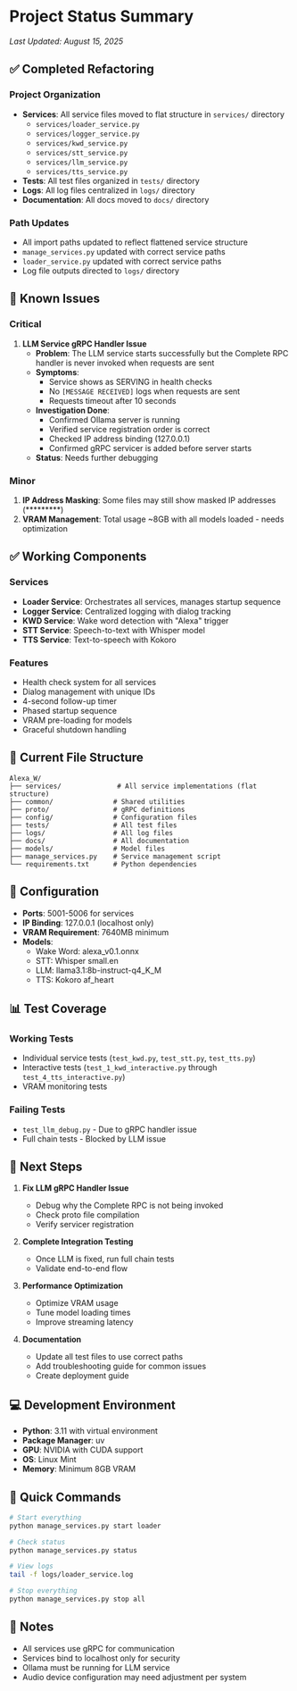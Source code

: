 # Project Status Summary
*Last Updated: August 15, 2025*

## ✅ Completed Refactoring

### Project Organization
- **Services**: All service files moved to flat structure in `services/` directory
  - `services/loader_service.py`
  - `services/logger_service.py`
  - `services/kwd_service.py`
  - `services/stt_service.py`
  - `services/llm_service.py`
  - `services/tts_service.py`
- **Tests**: All test files organized in `tests/` directory
- **Logs**: All log files centralized in `logs/` directory
- **Documentation**: All docs moved to `docs/` directory

### Path Updates
- All import paths updated to reflect flattened service structure
- `manage_services.py` updated with correct service paths
- `loader_service.py` updated with correct service paths
- Log file outputs directed to `logs/` directory

## 🚧 Known Issues

### Critical
1. **LLM Service gRPC Handler Issue**
   - **Problem**: The LLM service starts successfully but the Complete RPC handler is never invoked when requests are sent
   - **Symptoms**: 
     - Service shows as SERVING in health checks
     - No `[MESSAGE RECEIVED]` logs when requests are sent
     - Requests timeout after 10 seconds
   - **Investigation Done**:
     - Confirmed Ollama server is running
     - Verified service registration order is correct
     - Checked IP address binding (127.0.0.1)
     - Confirmed gRPC servicer is added before server starts
   - **Status**: Needs further debugging

### Minor
1. **IP Address Masking**: Some files may still show masked IP addresses (*********)
2. **VRAM Management**: Total usage ~8GB with all models loaded - needs optimization

## ✅ Working Components

### Services
- **Loader Service**: Orchestrates all services, manages startup sequence
- **Logger Service**: Centralized logging with dialog tracking
- **KWD Service**: Wake word detection with "Alexa" trigger
- **STT Service**: Speech-to-text with Whisper model
- **TTS Service**: Text-to-speech with Kokoro

### Features
- Health check system for all services
- Dialog management with unique IDs
- 4-second follow-up timer
- Phased startup sequence
- VRAM pre-loading for models
- Graceful shutdown handling

## 📁 Current File Structure

```
Alexa_W/
├── services/              # All service implementations (flat structure)
├── common/               # Shared utilities
├── proto/                # gRPC definitions
├── config/               # Configuration files
├── tests/                # All test files
├── logs/                 # All log files
├── docs/                 # All documentation
├── models/               # Model files
├── manage_services.py    # Service management script
└── requirements.txt      # Python dependencies
```

## 🔧 Configuration

- **Ports**: 5001-5006 for services
- **IP Binding**: 127.0.0.1 (localhost only)
- **VRAM Requirement**: 7640MB minimum
- **Models**:
  - Wake Word: alexa_v0.1.onnx
  - STT: Whisper small.en
  - LLM: llama3.1:8b-instruct-q4_K_M
  - TTS: Kokoro af_heart

## 📊 Test Coverage

### Working Tests
- Individual service tests (`test_kwd.py`, `test_stt.py`, `test_tts.py`)
- Interactive tests (`test_1_kwd_interactive.py` through `test_4_tts_interactive.py`)
- VRAM monitoring tests

### Failing Tests
- `test_llm_debug.py` - Due to gRPC handler issue
- Full chain tests - Blocked by LLM issue

## 🎯 Next Steps

1. **Fix LLM gRPC Handler Issue**
   - Debug why the Complete RPC is not being invoked
   - Check proto file compilation
   - Verify servicer registration

2. **Complete Integration Testing**
   - Once LLM is fixed, run full chain tests
   - Validate end-to-end flow

3. **Performance Optimization**
   - Optimize VRAM usage
   - Tune model loading times
   - Improve streaming latency

4. **Documentation**
   - Update all test files to use correct paths
   - Add troubleshooting guide for common issues
   - Create deployment guide

## 💻 Development Environment

- **Python**: 3.11 with virtual environment
- **Package Manager**: uv
- **GPU**: NVIDIA with CUDA support
- **OS**: Linux Mint
- **Memory**: Minimum 8GB VRAM

## 🚀 Quick Commands

```bash
# Start everything
python manage_services.py start loader

# Check status
python manage_services.py status

# View logs
tail -f logs/loader_service.log

# Stop everything
python manage_services.py stop all
```

## 📝 Notes

- All services use gRPC for communication
- Services bind to localhost only for security
- Ollama must be running for LLM service
- Audio device configuration may need adjustment per system
